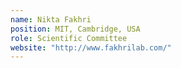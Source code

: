 ```yaml
---
name: Nikta Fakhri
position: MIT, Cambridge, USA
role: Scientific Committee
website: "http://www.fakhrilab.com/"
---
```

